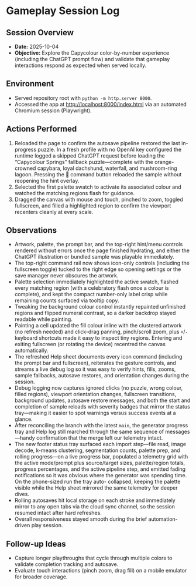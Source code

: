 # Gameplay Session Log

## Session Overview
- **Date:** 2025-10-04
- **Objective:** Explore the Capycolour color-by-number experience (including the ChatGPT prompt flow) and validate that gameplay interactions respond as expected when served locally.

## Environment
- Served repository root with `python -m http.server 8000`.
- Accessed the app at <http://localhost:8000/index.html> via an automated Chromium session (Playwright).

## Actions Performed
1. Reloaded the page to confirm the autosave pipeline restored the last
   in-progress puzzle. In a fresh profile with no OpenAI key configured the
   runtime logged a skipped ChatGPT request before loading the “Capycolour
   Springs” fallback puzzle—complete with the orange-crowned capybara, loyal
   dachshund, waterfall, and mushroom-ring lagoon. Pressing the 🐹 command button
   reloaded the sample without reopening the hint overlay.
2. Selected the first palette swatch to activate its associated colour and
   watched the matching regions flash for guidance.
3. Dragged the canvas with mouse and touch, pinched to zoom, toggled
   fullscreen, and filled a highlighted region to confirm the viewport recenters
   cleanly at every scale.

## Observations
- Artwork, palette, the prompt bar, and the top-right hint/menu controls rendered
  without errors once the page finished hydrating, and either the ChatGPT
  illustration or bundled sample was playable immediately.
- The top-right command rail now shows icon-only controls (including the
  fullscreen toggle) tucked to the right edge so opening settings or the save
  manager never obscures the artwork.
- Palette selection immediately highlighted the active swatch, flashed every
  matching region (with a celebratory flash once a colour is complete), and kept
  the compact number-only label crisp while remaining counts surfaced via
  tooltip copy.
- Tweaking the background colour control instantly repainted unfinished regions
  and flipped numeral contrast, so a darker backdrop stayed readable while
  painting.
- Painting a cell updated the fill colour inline with the clustered artwork (no
  refresh needed) and click-drag panning, pinch/scroll zoom, plus `+`/`-`
  keyboard shortcuts made it easy to inspect tiny regions. Entering and exiting
  fullscreen (or rotating the device) recentred the canvas automatically.
- The refreshed Help sheet documents every icon command (including the prompt
  bar and fullscreen), reiterates the gesture controls, and streams a live debug
  log so it was easy to verify hints, fills, zooms, sample fallbacks, autosave
  restores, and orientation changes during the session.
- Debug logging now captures ignored clicks (no puzzle, wrong colour, filled
  regions), viewport orientation changes, fullscreen transitions, background
  updates, autosave restore messages, and both the start and completion of
  sample reloads with severity badges that mirror the status tray—making it
  easier to spot warnings versus success events at a glance.
- After reconciling the branch with the latest `main`, the generator progress
  tray and Help log still marched through the same sequence of messages—handy
  confirmation that the merge left our telemetry intact.
- The new footer status tray surfaced each import step—file read, image decode,
  k-means clustering, segmentation counts, palette prep, and rolling progress—on
  a live progress bar, populated a telemetry grid with the active mode/prompt
  plus source/target sizes, palette/region totals, progress percentages, and the
  active pipeline step, and emitted fading notifications so it was obvious where
  the generator was spending time. On the phone-sized run the tray auto-
  collapsed, keeping the palette visible while the Help sheet mirrored the same
  telemetry for deeper dives.
- Rolling autosaves hit local storage on each stroke and immediately mirror to
  any open tabs via the cloud sync channel, so the session resumed intact after
  hard refreshes.
- Overall responsiveness stayed smooth during the brief automation-driven play
  session.

## Follow-up Ideas
- Capture longer playthroughs that cycle through multiple colors to validate completion tracking and autosave.
- Evaluate touch interactions (pinch zoom, drag fill) on a mobile emulator for broader coverage.
